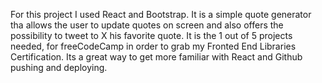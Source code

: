 For this project I used React and Bootstrap. It is a simple quote generator tha allows the user to update quotes on screen and also offers the possibility to tweet to X his favorite quote.
It is the 1 out of 5 projects needed, for freeCodeCamp in order to grab my Fronted End Libraries Certification. 
Its a great way to get more familiar with React and Github pushing and deploying.
